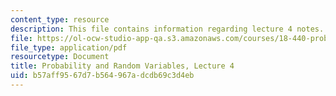 ```yaml
---
content_type: resource
description: This file contains information regarding lecture 4 notes.
file: https://ol-ocw-studio-app-qa.s3.amazonaws.com/courses/18-440-probability-and-random-variables-spring-2014/b57aff9567d7b564967adcdb69c3d4eb_MIT18_440S14_Lecture4.pdf
file_type: application/pdf
resourcetype: Document
title: Probability and Random Variables, Lecture 4
uid: b57aff95-67d7-b564-967a-dcdb69c3d4eb
---
```

